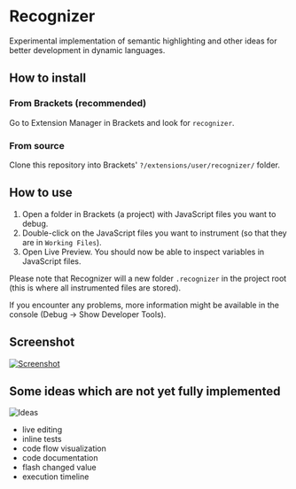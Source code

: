 Recognizer
==========

Experimental implementation of semantic highlighting and other ideas for better development in dynamic languages.

## How to install

### From Brackets (recommended)

Go to Extension Manager in Brackets and look for `recognizer`.

### From source

Clone this repository into Brackets' `?/extensions/user/recognizer/` folder.

## How to use

1. Open a folder in Brackets (a project) with JavaScript files you want to debug.
1. Double-click on the JavaScript files you want to instrument (so that they are in `Working Files`).
1. Open Live Preview. You should now be able to inspect variables in JavaScript files.

Please note that Recognizer will a new folder `.recognizer` in the project root (this is where all instrumented files are stored).

If you encounter any problems, more information might be available in the console (Debug -> Show Developer Tools).

## Screenshot

[![Screenshot](https://raw.github.com/equiet/recognizer/master/screenshot.png)](https://www.youtube.com/watch?v=1bjdekHj5ts)

## Some ideas which are not yet fully implemented

![Ideas](https://raw.github.com/equiet/recognizer/master/ideas.png)

- live editing
- inline tests
- code flow visualization
- code documentation
- flash changed value
- execution timeline